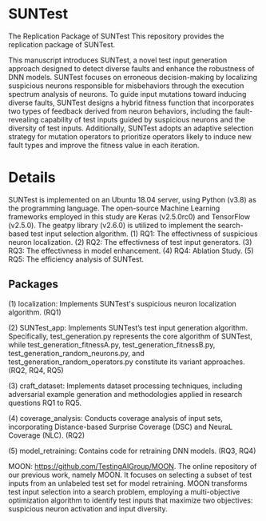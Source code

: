 # SUNTest
The Replication Package of SUNTest
This repository provides the replication package of SUNTest.

This manuscript introduces SUNTest, a novel test input generation approach designed to detect diverse faults and enhance the robustness of DNN models. SUNTest focuses on erroneous decision-making by localizing suspicious neurons responsible for misbehaviors through the execution spectrum analysis of neurons. To guide input mutations toward inducing diverse faults, SUNTest designs a hybrid fitness function that incorporates two types of feedback derived from neuron behaviors, including the fault-revealing capability of test inputs guided by suspicious neurons and the diversity of test inputs. Additionally, SUNTest adopts an adaptive selection strategy for mutation operators to prioritize operators likely to induce new fault types and improve the fitness value in each iteration.

# Details
SUNTest is implemented on an Ubuntu 18.04 server, using Python (v3.8) as the programming language. The open-source Machine Learning frameworks employed in this study are Keras (v2.5.0rc0) and TensorFlow (v2.5.0). The geatpy library (v2.6.0) is utilized to implement the search-based test input selection algorithm.
(1) RQ1: The effectivness of suspicious neuron localization.
(2) RQ2: The effectivness of test input generators.
(3) RQ3: The effectivness in model enhancement.
(4) RQ4: Ablation Study.
(5) RQ5: The efficiency analysis of SUNTest.

## Packages
(1) localization: Implements SUNTest's suspicious neuron localization algorithm. (RQ1)

(2) SUNTest_app: Implements SUNTest’s test input generation algorithm. Specifically, test_generation.py represents the core algorithm of SUNTest, while test_generation_fitnessA.py, test_generation_fitnessB.py, test_generation_random_neurons.py, and test_generation_random_operators.py constitute its variant approaches. (RQ2, RQ4, RQ5)

(3) craft_dataset: Implements dataset processing techniques, including adversarial example generation and methodologies applied in research questions RQ1 to RQ5.

(4) coverage_analysis: Conducts coverage analysis of input sets, incorporating Distance-based Surprise Coverage (DSC) and NeuraL Coverage (NLC). (RQ2)

(5) model_retraining: Contains code for retraining DNN models. (RQ3, RQ4)

MOON: https://github.com/TestingAIGroup/MOON. The online repository of our previous work, namely MOON. It focuses on selecting a subset of test inputs from an unlabeled test set for model retraining. MOON transforms test input selection into a search problem, employing a multi-objective optimization algorithm to identify test inputs
that maximize two objectives: suspicious neuron activation and input diversity.


